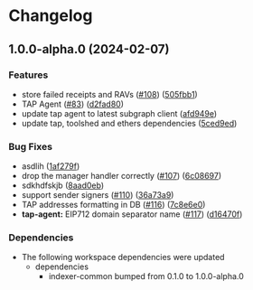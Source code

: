 # Changelog

## 1.0.0-alpha.0 (2024-02-07)


### Features

* store failed receipts and RAVs ([#108](https://github.com/aasseman/indexer-rs/issues/108)) ([505fbb1](https://github.com/aasseman/indexer-rs/commit/505fbb175f56aa3b3222fc3671581b43288ae022))
* TAP Agent ([#83](https://github.com/aasseman/indexer-rs/issues/83)) ([d2fad80](https://github.com/aasseman/indexer-rs/commit/d2fad801a00d97acd5b88f87b806d58aaf6b2573))
* update tap agent to latest subgraph client ([afd949e](https://github.com/aasseman/indexer-rs/commit/afd949e8291b5f218e8eacc12781585ed21d8687))
* update tap, toolshed and ethers dependencies ([5ced9ed](https://github.com/aasseman/indexer-rs/commit/5ced9ed461e760f410d1c4394e6a64ea42012948))


### Bug Fixes

* asdlih ([1af279f](https://github.com/aasseman/indexer-rs/commit/1af279f196bb2ae2cea8526f877a3b0c18d06b3f))
* drop the manager handler correctly ([#107](https://github.com/aasseman/indexer-rs/issues/107)) ([6c08697](https://github.com/aasseman/indexer-rs/commit/6c0869776ada0330a77b616cd59fcc944546be77))
* sdkhdfskjb ([8aad0eb](https://github.com/aasseman/indexer-rs/commit/8aad0ebbabbd1fca3b62a8817b8b533aca6709dd))
* support sender signers ([#110](https://github.com/aasseman/indexer-rs/issues/110)) ([36a73a9](https://github.com/aasseman/indexer-rs/commit/36a73a91393423011d39b69d6247a54fc4d3d95d))
* TAP addresses formatting in DB ([#116](https://github.com/aasseman/indexer-rs/issues/116)) ([7c8e6e0](https://github.com/aasseman/indexer-rs/commit/7c8e6e0da43493644080d83480f27cefc222a858))
* **tap-agent:** EIP712 domain separator name ([#117](https://github.com/aasseman/indexer-rs/issues/117)) ([d16470f](https://github.com/aasseman/indexer-rs/commit/d16470fb836351be8fade4c7a44764ce49bc008b))


### Dependencies

* The following workspace dependencies were updated
  * dependencies
    * indexer-common bumped from 0.1.0 to 1.0.0-alpha.0

